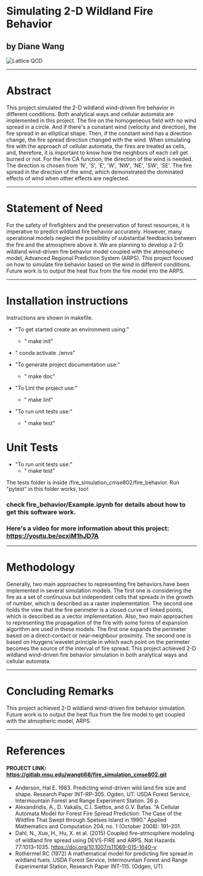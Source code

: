 # Simulating 2-D Wildland Fire Behavior 
## by Diane Wang

![Lattice QCD](https://besthqwallpapers.com/Uploads/5-10-2017/22805/thumb2-dragon-warriors-fire-battle-art.jpg)

---
# Abstract

This project simulated the 2-D wildland wind-driven fire behavior in different conditions. Both analytical ways and cellular automata are implemented in this project. The fire on the homogeneous field with no wind spread in a circle. And if there's a constant wind (velocity and direction), the fire spread in an elliptical shape. Then, if the constant wind has a direction change, the fire spread direction changed with the wind. When simulating fire with the approach of cellular automata, the fires are treated as cells, and, therefore, it is important to know how the neighbors of each cell get burned or not. For the fire CA function, the direction of the wind is needed. The direction is chosen from 'N', 'S', 'E', 'W', 'NW', 'NE', 'SW', 'SE'. The fire spread in the direction of the wind, which demonstrated the dominated effects of wind when other effects are neglected.

----
# Statement of Need

For the safety of firefighters and the preservation of forest resources, it is imperative to predict wildland fire behavior accurately. However, many operational models neglect the possibility of substantial feedbacks between the ﬁre and the atmosphere above it. We are planning to develop a 2-D wildland wind-driven fire behavior model coupled with the atmospheric model, Advanced Regional Prediction System (ARPS). This project focused on how to simulate fire behavior based on the wind in different conditions. Future work is to output the heat flux from the fire model into the ARPS.

----
# Installation instructions
Instructions are shown in makefile.
- "To get started create an environment using:"
    - "	make init"
- "	conda activate ./envs"

- "To generate project documentation use:"
    - "	make doc"

- "To Lint the project use:"
    - "	make lint"

- "To run unit tests use:"
    - "	make test"

# Unit Tests
- "To run unit tests use:"
    - " make test"
    
The tests folder is inside /fire_simulation_cmse802/fire_behavior. Run "pytest" in this folder works, too!



### check fire_behavior/Example.ipynb for details about how to get this software work.

### Here's a video for more information about this project: https://youtu.be/ocxiM1hJD7A

---
# Methodology

Generally, two main approaches to representing fire behaviors have been implemented in several simulation models. The first one is considering the fire as a set of continuous but independent cells that spreads in the growth of number, which is described as a raster implementation. The second one holds the view that the fire perimeter is a closed curve of linked points, which is described as a vector implementation. Also, two main approaches to representing the propagation of the fire with some forms of expansion algorithm are used in these models. The first one expands the perimeter based on a direct-contact or near-neighbour proximity. The second one is based on Huygens’wavelet principle in which each point on the perimeter becomes the source of the interval of fire spread. This project achieved 2-D wildland wind-driven fire behavior simulation in both analytical ways and cellular automata. 

---
# Concluding Remarks

This project achieved 2-D wildland wind-driven fire behavior simulation. Future work is to output the heat flux from the fire model to get coupled with the atmopheric model, ARPS.

----
# References

#### PROJECT LINK: https://gitlab.msu.edu/wangti68/fire_simulation_cmse802.git
- Anderson, Hal E. 1983. Predicting wind-driven wild land fire size and shape. Research Paper INT-RP-305. Ogden, UT: USDA Forest Service, Intermountain Forest and Range Experiment Station. 26 p.
- Alexandridis, A., D. Vakalis, C.I. Siettos, and G.V. Bafas. “A Cellular Automata Model for Forest Fire Spread Prediction: The Case of the Wildfire That Swept through Spetses Island in 1990.” Applied Mathematics and Computation 204, no. 1 (October 2008): 191–201.
- Dahl, N., Xue, H., Hu, X. et al. (2015) Coupled ﬁre–atmosphere modeling of wildland ﬁre spread using DEVS-FIRE and ARPS. Nat Hazards 77:1013–1035. https://doi.org/10.1007/s11069-015-1640-y
- Rothermel RC (1972) A mathematical model for predicting fire spread in wildland fuels. USDA Forest Service, Intermountain Forest and Range Experimental Station, Research Paper INT-115. (Odgen, UT)